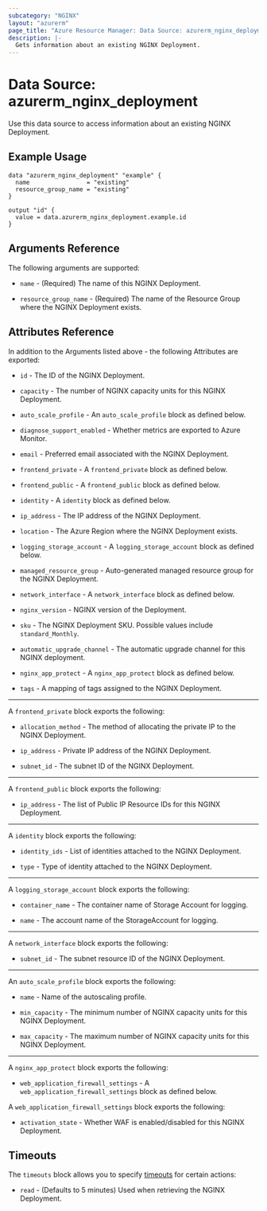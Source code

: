 ```yaml
---
subcategory: "NGINX"
layout: "azurerm"
page_title: "Azure Resource Manager: Data Source: azurerm_nginx_deployment"
description: |-
  Gets information about an existing NGINX Deployment.
---
```


# Data Source: azurerm_nginx_deployment

Use this data source to access information about an existing NGINX Deployment.

## Example Usage

```hcl
data "azurerm_nginx_deployment" "example" {
  name                = "existing"
  resource_group_name = "existing"
}

output "id" {
  value = data.azurerm_nginx_deployment.example.id
}
```

## Arguments Reference

The following arguments are supported:

* `name` - (Required) The name of this NGINX Deployment.

* `resource_group_name` - (Required) The name of the Resource Group where the NGINX Deployment exists.

## Attributes Reference

In addition to the Arguments listed above - the following Attributes are exported:

* `id` - The ID of the NGINX Deployment.

* `capacity` - The number of NGINX capacity units for this NGINX Deployment.

* `auto_scale_profile` - An `auto_scale_profile` block as defined below.

* `diagnose_support_enabled` - Whether metrics are exported to Azure Monitor.

* `email` - Preferred email associated with the NGINX Deployment.

* `frontend_private` - A `frontend_private` block as defined below.

* `frontend_public` - A `frontend_public` block as defined below.

* `identity` - A `identity` block as defined below.

* `ip_address` - The IP address of the NGINX Deployment.

* `location` - The Azure Region where the NGINX Deployment exists.

* `logging_storage_account` - A `logging_storage_account` block as defined below.

* `managed_resource_group` - Auto-generated managed resource group for the NGINX Deployment.

* `network_interface` - A `network_interface` block as defined below.

* `nginx_version` - NGINX version of the Deployment.

* `sku` - The NGINX Deployment SKU. Possible values include `standard_Monthly`.

* `automatic_upgrade_channel` - The automatic upgrade channel for this NGINX deployment.

* `nginx_app_protect` - A `nginx_app_protect` block as defined below.

* `tags` - A mapping of tags assigned to the NGINX Deployment.

---

A `frontend_private` block exports the following:

* `allocation_method` - The method of allocating the private IP to the NGINX Deployment.

* `ip_address` - Private IP address of the NGINX Deployment.

* `subnet_id` - The subnet ID of the NGINX Deployment.

---

A `frontend_public` block exports the following:

* `ip_address` - The list of Public IP Resource IDs for this NGINX Deployment.

---

A `identity` block exports the following:

* `identity_ids` - List of identities attached to the NGINX Deployment.

* `type` - Type of identity attached to the NGINX Deployment.

---

A `logging_storage_account` block exports the following:

* `container_name` - The container name of Storage Account for logging.

* `name` - The account name of the StorageAccount for logging.

---

A `network_interface` block exports the following:

* `subnet_id` - The subnet resource ID of the NGINX Deployment.

---

An `auto_scale_profile` block exports the following:

* `name` - Name of the autoscaling profile.

* `min_capacity` - The minimum number of NGINX capacity units for this NGINX Deployment.

* `max_capacity` - The maximum number of NGINX capacity units for this NGINX Deployment.

---

A `nginx_app_protect` block exports the following:

* `web_application_firewall_settings` - A `web_application_firewall_settings` block as defined below.

A `web_application_firewall_settings` block exports the following:
* `activation_state` - Whether WAF is enabled/disabled for this NGINX Deployment. 

## Timeouts

The `timeouts` block allows you to specify [timeouts](https://www.terraform.io/language/resources/syntax#operation-timeouts) for certain actions:

* `read` - (Defaults to 5 minutes) Used when retrieving the NGINX Deployment.
